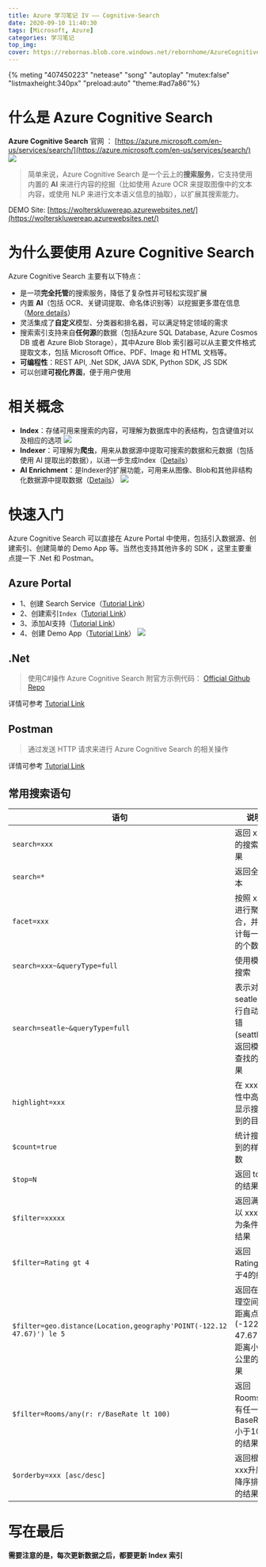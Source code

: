 ```yaml
---
title: Azure 学习笔记 IV —— Cognitive-Search
date: 2020-09-10 11:40:30
tags: [Microsoft, Azure]
categories: 学习笔记
top_img:
cover: https://rebornas.blob.core.windows.net/rebornhome/AzureCognitiveSearch/AzureCognitiveSearchLogo.png
---
```


{% meting "407450223" "netease" "song" "autoplay" "mutex:false" "listmaxheight:340px" "preload:auto" "theme:#ad7a86"%}


# 什么是 Azure Cognitive Search
**Azure Cognitive Search** 官网 ： [https://azure.microsoft.com/en-us/services/search/](https://azure.microsoft.com/en-us/services/search/)
![](https://rebornas.blob.core.windows.net/rebornhome/AzureCognitiveSearch/AzureCognitiveSearchHomePage.png)

> 简单来说，Azure Cognitive Search 是一个云上的**搜索服务**，它支持使用内置的 **AI** 来进行内容的挖掘（比如使用 Azure OCR 来提取图像中的文本内容，或使用 NLP 来进行文本语义信息的抽取），以扩展其搜索能力。

DEMO Site: [https://wolterskluwereap.azurewebsites.net/](https://wolterskluwereap.azurewebsites.net/)

# 为什么要使用 Azure Cognitive Search
Azure Cognitive Search 主要有以下特点：
- 是一项**完全托管**的搜索服务，降低了复杂性并可轻松实现扩展
- 内置 **AI**（包括 OCR、关键词提取、命名体识别等）以挖掘更多潜在信息（[More details](https://docs.microsoft.com/en-us/azure/search/cognitive-search-concept-intro)）
- 灵活集成了**自定义**模型、分类器和排名器，可以满足特定领域的需求
- 搜索索引支持来自**任何源**的数据（包括Azure SQL Database, Azure Cosmos DB 或者 Azure Blob Storage），其中Azure Blob 索引器可以从主要文件格式提取文本，包括 Microsoft Office、PDF、Image 和 HTML 文档等。
- **可编程性**：REST API, .Net SDK, JAVA SDK, Python SDK, JS SDK
- 可以创建**可视化界面**，便于用户使用

# 相关概念
- **Index**：存储可用来搜索的内容，可理解为数据库中的表结构，包含键值对以及相应的选项
![](https://rebornas.blob.core.windows.net/rebornhome/AzureCognitiveSearch/AzureCognitiveSearchIndex.png)
- **Indexer**：可理解为**爬虫**，用来从数据源中提取可搜索的数据和元数据（包括使用 AI 提取出的数据），以进一步生成Index（[Details](https://docs.microsoft.com/en-us/azure/search/search-indexer-overview)）
- **AI Enrichment**：是Indexer的扩展功能，可用来从图像、Blob和其他非结构化数据源中提取数据（[Details](https://docs.microsoft.com/en-us/azure/search/cognitive-search-concept-intro)）
![](https://rebornas.blob.core.windows.net/rebornhome/AzureCognitiveSearch/AzureCognitiveSearchAIEnrichment.png)

# 快速入门
Azure Cognitive Search 可以直接在 Azure Portal 中使用，包括引入数据源、创建索引、创建简单的 Demo App 等。当然也支持其他许多的 SDK ，这里主要重点提一下 .Net 和 Postman。

## Azure Portal
- 1、创建 Search Service（[Tutorial Link](https://docs.microsoft.com/en-us/azure/search/search-create-service-portal)）
- 2、创建索引`Index`（[Tutorial Link](https://docs.microsoft.com/en-us/azure/search/search-get-started-portal)）
- 3、添加AI支持（[Tutorial Link](https://docs.microsoft.com/en-us/azure/search/cognitive-search-quickstart-blob)）
- 4、创建 Demo App（[Tutorial Link](https://docs.microsoft.com/en-us/azure/search/search-create-app-portal)）
![](https://rebornas.blob.core.windows.net/rebornhome/AzureCognitiveSearch/AzureCognitiveSearchDemoApp.png)

## .Net
> 使用C#操作 Azure Cognitive Search
> 附官方示例代码： [Official Github Repo](https://github.com/Azure-Samples/search-dotnet-getting-started)

详情可参考 [Tutorial Link](https://docs.microsoft.com/en-us/azure/search/search-get-started-dotnet)

## Postman
> 通过发送 HTTP 请求来进行 Azure Cognitive Search 的相关操作

详情可参考 [Tutorial Link](https://docs.microsoft.com/en-us/azure/search/search-get-started-postman)

## 常用搜索语句
|语句|说明|
|--|--|
|`search=xxx`|返回 xxx 的搜索结果|
|`search=*`|返回全样本|
|`facet=xxx`|按照 xxx 进行聚合，并统计每一类的个数|
|`search=xxx~&queryType=full`|使用模糊搜索|
|`search=seatle~&queryType=full`|表示对 seatle 进行自动纠错(seattle)，返回模糊查找的结果|
|`highlight=xxx`|在 xxx 属性中高亮显示搜索到的目标|
|`$count=true`|统计搜索到的样本数|
|`$top=N`|返回 topN 的结果|
|`$filter=xxxxx`|返回满足以 xxxxx 为条件的结果|
|`$filter=Rating gt 4`|返回Rating大于4的结果|
|`$filter=geo.distance(Location,geography'POINT(-122.12 47.67)') le 5`|返回在地理空间上距离点(-122.12 47.67)的距离小于5公里的结果|
|`$filter=Rooms/any(r: r/BaseRate lt 100)`|返回Rooms中有任一BaseRate小于100的结果|
|`$orderby=xxx [asc/desc]`|返回根据xxx升序或降序排列的结果|

# 写在最后
**需要注意的是，每次更新数据之后，都要更新 Index 索引**